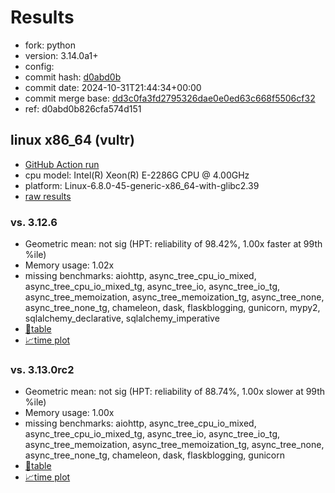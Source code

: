 # Results

- fork: python
- version: 3.14.0a1+
- config: 
- commit hash: [d0abd0b](https://github.com/python/cpython/commit/d0abd0b)
- commit date: 2024-10-31T21:44:34+00:00
- commit merge base: [dd3c0fa3fd2795326dae0e0ed63c668f5506cf32](https://github.com/python/cpython/commit/dd3c0fa3fd2795326dae0e0ed63c668f5506cf32)
- ref: d0abd0b826cfa574d151

## linux x86_64 (vultr)

- [GitHub Action run](https://github.com/facebookexperimental/free-threading-benchmarking/actions/runs/11621986646)
- cpu model: Intel(R) Xeon(R) E-2286G CPU @ 4.00GHz
- platform: Linux-6.8.0-45-generic-x86_64-with-glibc2.39
- [raw results](bm-20241031-vultr-x86_64-python-d0abd0b826cfa574d151-3.14.0a1%2B-d0abd0b.json)

### vs. 3.12.6

- Geometric mean: not sig (HPT: reliability of 98.42%, 1.00x faster at 99th %ile)
- Memory usage: 1.02x
- missing benchmarks: aiohttp, async_tree_cpu_io_mixed, async_tree_cpu_io_mixed_tg, async_tree_io, async_tree_io_tg, async_tree_memoization, async_tree_memoization_tg, async_tree_none, async_tree_none_tg, chameleon, dask, flaskblogging, gunicorn, mypy2, sqlalchemy_declarative, sqlalchemy_imperative
- [📄table](bm-20241031-vultr-x86_64-python-d0abd0b826cfa574d151-3.14.0a1%2B-d0abd0b-vs-3.12.6.md)
- [📈time plot](bm-20241031-vultr-x86_64-python-d0abd0b826cfa574d151-3.14.0a1%2B-d0abd0b-vs-3.12.6.svg)

### vs. 3.13.0rc2

- Geometric mean: not sig (HPT: reliability of 88.74%, 1.00x slower at 99th %ile)
- Memory usage: 1.00x
- missing benchmarks: aiohttp, async_tree_cpu_io_mixed, async_tree_cpu_io_mixed_tg, async_tree_io, async_tree_io_tg, async_tree_memoization, async_tree_memoization_tg, async_tree_none, async_tree_none_tg, chameleon, dask, flaskblogging, gunicorn
- [📄table](bm-20241031-vultr-x86_64-python-d0abd0b826cfa574d151-3.14.0a1%2B-d0abd0b-vs-3.13.0rc2.md)
- [📈time plot](bm-20241031-vultr-x86_64-python-d0abd0b826cfa574d151-3.14.0a1%2B-d0abd0b-vs-3.13.0rc2.svg)

